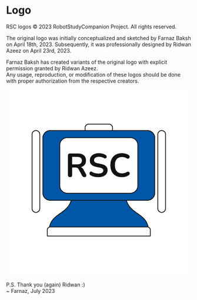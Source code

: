 # Logo
RSC logos
© 2023 RobotStudyCompanion Project. All rights reserved.

The original logo was initially conceptualized and sketched by Farnaz Baksh on April 18th, 2023. 
Subsequently, it was professionally designed by Ridwan Azeez on April 23rd, 2023.  

Farnaz Baksh has created variants of the original logo with explicit permission granted by Ridwan Azeez.  
Any usage, reproduction, or modification of these logos should be done with proper authorization from the respective creators.

![RSC_OfficialLogo](./Official-logo.png)  

P.S. Thank you (again) Ridwan :)   
~ Farnaz, July 2023
